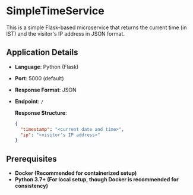 # SimpleTimeService

This is a simple Flask-based microservice that returns the current time (in IST) and the visitor's IP address in JSON format.

## Application Details
- **Language**: Python (Flask)
- **Port**: 5000 (default)
- **Response Format**: JSON
- **Endpoint**: `/`
  
  **Response Structure**:
  ```json
  {
    "timestamp": "<current date and time>",
    "ip": "<visitor's IP address>"
  }

## Prerequisites
- **Docker (Recommended for containerized setup)**
- **Python 3.7+ (For local setup, though Docker is recommended for consistency)**